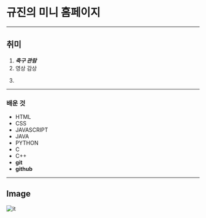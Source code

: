 # 규진의 미니 홈페이지
---
## 취미 
1. ***축구 관람***
2. 영상 감상
3. ~~~노래 부르기~~~

---
### 배운 것
- HTML
- CSS
- JAVASCRIPT
- JAVA
- PYTHON
- C
- C++
- **git**
- **github**
---
## Image
![it](https://play-lh.googleusercontent.com/proxy/QlnZEErEiSRuYbM1bNcoAxJHL2xbWcgsXDLkCqOZCW8kMymhlbYWmhU4diLoe0wyZ7mTZ3TjnDXjnoM2us3Zpo38Bxw1H7MMpB-MjAej63GH4BGmH4iXSABN1DhVovc7kG045qfrRt103vFGLIx17-0yc5DSKlgnnc6cCw=s1920-w1920-h1080)

